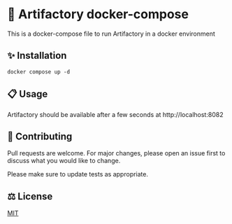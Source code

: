 # 🐸 Artifactory docker-compose

This is a docker-compose file to run Artifactory in a docker environment

## ✨ Installation

```
docker compose up -d
```

## 📋 Usage

Artifactory should be available after a few seconds at http://localhost:8082

## 🤝 Contributing

Pull requests are welcome. For major changes, please open an issue first
to discuss what you would like to change.

Please make sure to update tests as appropriate.

## ⚖️ License

[MIT](https://choosealicense.com/licenses/mit/)